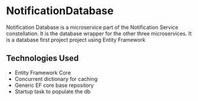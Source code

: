 # NotificationDatabase

Notification Database is a microservice part of the Notification Service constellation. It is the database wrapper for the other three microservices. It is a database first project project using Entity Framework


## Technologies Used
- Entity Framework Core
- Concurrent dictionary for caching
- Generic EF core base repository
- Startup task to populate the db